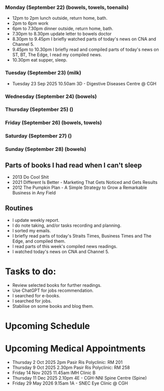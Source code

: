 ### Monday (September 22) (bowels, towels, toenails)
- 12pm to 2pm lunch outside, return home, bath.
- 2pm to 6pm work
- 6pm to 7.30pm dinner outside, return home, bath.
- 7.30pm to 8.30pm update letter to bowels doctor
- 8.30pm to 9.45pm I briefly watched parts of today's news on CNA and Channel 5.
- 9.45pm to 10.30pm I briefly read and compiled parts of today's news on ST, BT, The Edge, I read my compiled news.
- 10.30pm eat supper, sleep.

### Tuesday (September 23) (milk)
- Tuesday 23 Sep 2025 10.50am 3D - Digestive Diseases Centre @ CGH


### Wednesday (September 24) (bowels)


### Thursday (September 25) ()


### Friday (September 26) (bowels, towels)


### Saturday (September 27) ()


### Sunday (September 28) (bowels)




## Parts of books I had read when I can't sleep
- 2013 Do Cool Shit
- 2021 Different Is Better - Marketing That Gets Noticed and Gets Results
- 2012 The Pumpkin Plan - A Simple Strategy to Grow a Remarkable Business in Any Field 

## Routines
- I update weekly report.
- I do note taking, and/or tasks recording and planning.
- I sorted my emails.
- I briefly read parts of today's Straits Times, Business Times and The Edge, and compiled them.
- I read parts of this week's compiled news readings.
- I watched today's news on CNA and Channel 5.

# Tasks to do:
- Review selected books for further readings.
- Use ChatGPT for jobs recommendation.
- I searched for e-books.
- I searched for jobs.
- Stabilise on some books and blog them.

# Upcoming Schedule

# Upcoming Medical Appointments
- Thursday 2 Oct 2025 2pm Pasir Ris Polyclinic: RM 201
- Thursday 9 Oct 2025 2.30pm Pasir Ris Polyclinic: RM 258
- Friday 14 Nov 2025 11.45am IMH Clinic B
- Thursday 11 Dec 2025 2.10pm 4E - CGH-NNI Spine Centre (Spine)
- Friday 29 May 2026 9.15am 1A - SNEC Eye Clinic @ CGH
